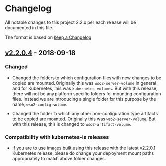 # Changelog
All notable changes to this project 2.2.x per each release will be documented in this file.

The format is based on [Keep a Changelog](https://keepachangelog.com/en/1.0.0/)

## [v2.2.0.4] - 2018-09-18

### Changed
- Changed the folders to which configuration files with new changes to be copied are mounted.
Originally this was `wso2-server-volume` in general and for Kubernetes, this was
`kubernetes-volumes`. But with this release, there will not be any platform specific
folders for mounting configuration files. Instead we are introducing a single folder
for this purpose by the name, `wso2-config-volume`.

- Changed the folder to which any other non-configuration type artifacts to be copied are mounted.
Originally this was `wso2-server-volume`. But with this release, this is changed to `wso2-artifact-volume`.

### Compatibility with kubernetes-is releases
- If you are to use images built using this release with the latest v2.2.0.1 Kubernetes release, please do change
your deployment mount paths appropriately to match above folder changes.

[v2.2.0.4]: https://github.com/wso2/docker-apim/compare/v2.2.0.3...v2.2.0.4